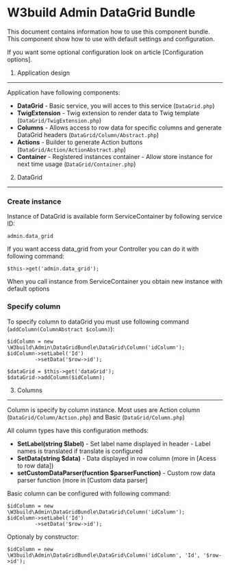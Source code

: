 W3build Admin DataGrid Bundle
==============================

This document contains information how to use this component bundle.
This component show how to use with default settings and configuration.

If you want some optional configuration look on article [Configuration options].

1) Application design
---------------------

Application have following components:

 * **DataGrid** - Basic service, you will acces to this service (`DataGrid.php`)
 * **TwigExtension** - Twig extension to render data to Twig template (`DataGrid/TwigExtension.php`)
 * **Columns** - Allows access to row data for specific columns and generate DataGrid headers (`DataGrid/Column/Abstract.php`)
 * **Actions** - Builder to generate Action buttons (`DataGrid/Action/ActionAbstract.php`)
 * **Container** - Registered instances container - Allow store instance for next time usage (`DataGrid/Container.php`)


2) DataGrid
-----------

### Create instance
Instance of DataGrid is available form ServiceContainer by following service ID:

    admin.data_grid

If you want access data_grid from your Controller you can do it with following command:

    $this->get('admin.data_grid');

When you call instance from ServiceContainer you obtain new instance with default options

### Specify column
To specify column to dataGrid you must use following command (`addColumn(ColumnAbstract $column)`):

    $idColumn = new \W3build\Admin\DataGridBundle\DataGrid\Column('idColumn');
    $idColumn->setLabel('Id')
             ->setData('$row->id');

    $dataGrid = $this->get('dataGrid');
    $dataGrid->addColumn($idColumn);

3) Columns
----------
Column is specify by column instance. Most uses are Action column (`DataGrid/Column/Action.php`) and Basic (`DataGrid/Column.php`)

All column types have this configuration methods:

 * **SetLabel(string $label)** - Set label name displayed in header - Label names is translated if translate is configured
 * **SetData(string $data)** - Data displayed in row column (more in [Acess to row data])
 * **setCustomDataParser(fucntion $parserFunction)** - Custom row data parser function (more in [Custom data parser]

Basic column can be configured with following command:

    $idColumn = new \W3build\Admin\DataGridBundle\DataGrid\Column('idColumn');
    $idColumn->setLabel('Id')
             ->setData('$row->id');

Optionaly by constructor:

    $idColumn = new \W3build\Admin\DataGridBundle\DataGrid\Column('idColumn', 'Id', '$row->id');

